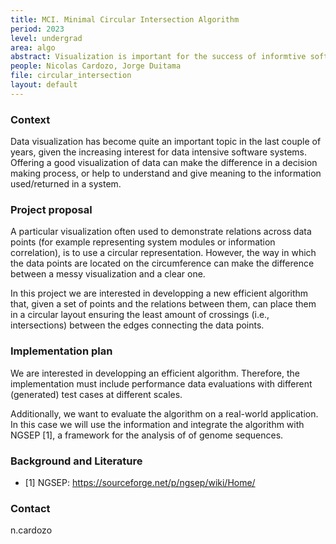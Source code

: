 ```yaml
---
title: MCI. Minimal Circular Intersection Algorithm
period: 2023
level: undergrad
area: algo
abstract: Visualization is important for the success of informtive software. Setting a correct layout can change the perception of a result from simple to complex. We will improve the visualization of circular layouts.
people: Nicolas Cardozo, Jorge Duitama
file: circular_intersection
layout: default
---
```


### Context

Data visualization has become quite an important topic in the last couple of years, given the 
increasing interest for data intensive software systems. Offering a good visualization of data
can make the difference in a decision making process, or help to understand and give meaning to the information used/returned in a system.

### Project proposal

A particular visualization often used to demonstrate relations across data points (for example representing system modules or information correlation), is to use a circular representation. However, the way in which the data points are located on the circumference can make the difference between a messy visualization and a clear one.

In this project we are interested in developping a new efficient algorithm that, given a set of points and the relations between them, can place them in a circular layout ensuring the least amount of crossings (i.e., intersections) between the edges connecting the data points.

### Implementation plan

We are interested in developping an efficient algorithm. Therefore, the implementation must include performance data evaluations with different (generated) test cases at different scales.

Additionally, we want to evaluate the algorithm on a real-world application. In this case we will use the information and integrate the algorithm with NGSEP [1], a framework for the analysis of of genome sequences.

### Background and Literature

- [1] NGSEP: <https://sourceforge.net/p/ngsep/wiki/Home/>

### Contact

n.cardozo
